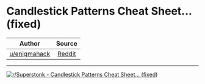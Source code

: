 Candlestick Patterns Cheat Sheet... (fixed)
==========================================

| Author       | Source       | 
| :-------------: |:-------------:|
|  [u/enigmahack](https://www.reddit.com/user/enigmahack/) | [Reddit](https://www.reddit.com/r/Superstonk/comments/mrdfam/candlestick_patterns_cheat_sheet_fixed/) | 

---

[![r/Superstonk - Candlestick Patterns Cheat Sheet... (fixed)](https://preview.redd.it/agbau6a7xbt61.jpg?width=960&crop=smart&auto=webp&s=632876004bebdeee7e7eb1542743766f944e3d17)](https://i.redd.it/agbau6a7xbt61.jpg)
